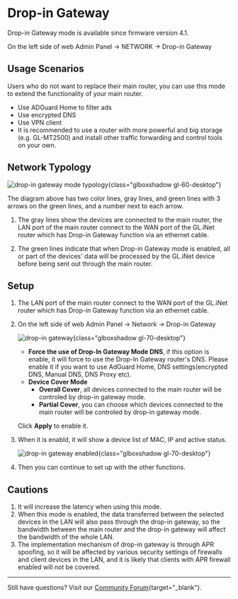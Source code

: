 # Drop-in Gateway

Drop-in Gateway mode is available since firmware version 4.1.

On the left side of web Admin Panel -> NETWORK -> Drop-in Gateway

## Usage Scenarios

Users who do not want to replace their main router, you can use this mode to extend the functionality of your main router.

* Use ADGuard Home to filter ads
* Use encrypted DNS
* Use VPN client
* It is recommended to use a router with more powerful and big storage (e.g. GL-MT2500) and install other traffic forwarding and control tools on your own.

## Network Typology

![drop-in gateway mode typology](https://static.gl-inet.com/docs/en/4/tutorials/drop-in_gateway/drop-in_gateway_mode_typology.svg){class="glboxshadow gl-60-desktop"}

The diagram above has two color lines, gray lines, and green lines with 3 arrows on the green lines, and a number next to each arrow.

1. The gray lines show the devices are connected to the main router, the LAN port of the main router connect to the WAN port of the GL.iNet router which has Drop-in Gateway function via an ethernet cable.

2. The green lines indicate that when Drop-in Gateway mode is enabled, all or part of the devices' data will be processed by the GL.iNet device before being sent out through the main router.

## Setup

1. The LAN port of the main router connect to the WAN port of the GL.iNet router which has Drop-in Gateway function via an ethernet cable.

2. On the left side of web Admin Panel -> Network -> Drop-in Gateway

    ![drop-in gateway](https://static.gl-inet.com/docs/en/4/tutorials/drop-in_gateway/drop-in_gateway_options.png){class="glboxshadow gl-70-desktop"}

    * **Force the use of Drop-In Gateway Mode DNS**, if this option is enable, it will force to use the Drop-In Gateway router's DNS. Please enable it if you want to use AdGuard Home, DNS settings(encrypted DNS, Manual DNS, DNS Proxy etc).
    * **Device Cover Mode**
        * **Overall Cover**, all devices connected to the main router will be controled by drop-in gateway mode.
        * **Partial Cover**, you can choose which devices connected to the main router will be controled by drop-in gateway mode.

    Click **Apply** to enable it.

3. When it is enabld, it will show a device list of MAC, IP and active status.

    ![drop-in gateway enabled](https://static.gl-inet.com/docs/en/4/tutorials/drop-in_gateway/drop-in_gateway_mode_enabled.png){class="glboxshadow gl-70-desktop"}

4. Then you can continue to set up with the other functions.

## Cautions

1. It will increase the latency when using this mode.
2. When this mode is enabled, the data transferred between the selected devices in the LAN will also pass through the drop-in gateway, so the bandwidth between the main router and the drop-in gateway will affect the bandwidth of the whole LAN.
3. The implementation mechanism of drop-in gateway is through APR spoofing, so it will be affected by various security settings of firewalls and client devices in the LAN, and it is likely that clients with APR firewall enabled will not be covered.

---

Still have questions? Visit our [Community Forum](https://forum.gl-inet.com){target="_blank"}.
